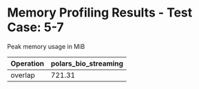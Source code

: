 # Memory Profiling Results - Test Case: 5-7

Peak memory usage in MiB

| Operation | polars_bio_streaming |
|-----------|---|
| overlap | 721.31 |
